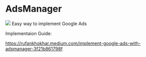 # AdsManager
[![](https://jitpack.io/v/RufenKhokhar/AdsManager.svg)](https://jitpack.io/#RufenKhokhar/AdsManager)
 Easy way to implement Google Ads
 
 Implementaion Guide:
 
 https://rufankhokhar.medium.com/implement-google-ads-with-adsmanager-3f21b861798f
